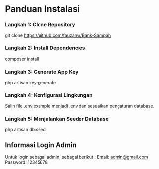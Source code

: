 # Panduan Instalasi

### Langkah 1: Clone Repository
git clone https://github.com/fauzanw/Bank-Sampah

### Langkah 2: Install Dependencies
composer install

### Langkah 3: Generate App Key
php artisan key:generate

### Langkah 4: Konfigurasi Lingkungan
Salin file .env.example menjadi .env dan sesuaikan pengaturan database.

### Langkah 5: Menjalankan Seeder Database
php artisan db:seed

## Informasi Login Admin
Untuk login sebagai admin, sebagai berikut :
Email: admin@gmail.com 
Password: 12345678